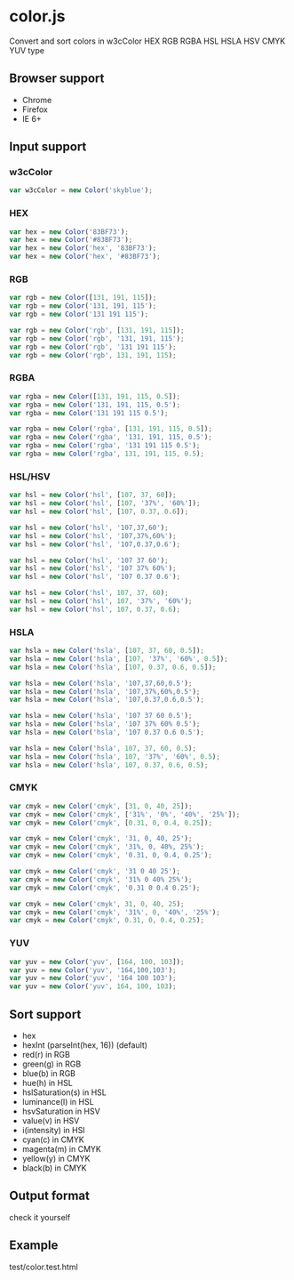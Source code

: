# color.js

Convert and sort colors in w3cColor HEX RGB RGBA HSL HSLA HSV CMYK YUV type

## Browser support

* Chrome
* Firefox
* IE 6+

## Input support

### w3cColor

```js
var w3cColor = new Color('skyblue');
```

### HEX

```js
var hex = new Color('83BF73');
var hex = new Color('#83BF73');
var hex = new Color('hex', '83BF73');
var hex = new Color('hex', '#83BF73');
```

### RGB

```js
var rgb = new Color([131, 191, 115]);
var rgb = new Color('131, 191, 115');
var rgb = new Color('131 191 115');

var rgb = new Color('rgb', [131, 191, 115]);
var rgb = new Color('rgb', '131, 191, 115');
var rgb = new Color('rgb', '131 191 115');
var rgb = new Color('rgb', 131, 191, 115);
```

### RGBA

```js
var rgba = new Color([131, 191, 115, 0.5]);
var rgba = new Color('131, 191, 115, 0.5');
var rgba = new Color('131 191 115 0.5');

var rgba = new Color('rgba', [131, 191, 115, 0.5]);
var rgba = new Color('rgba', '131, 191, 115, 0.5');
var rgba = new Color('rgba', '131 191 115 0.5');
var rgba = new Color('rgba', 131, 191, 115, 0.5);
```


### HSL/HSV

```js
var hsl = new Color('hsl', [107, 37, 60]);
var hsl = new Color('hsl', [107, '37%', '60%']);
var hsl = new Color('hsl', [107, 0.37, 0.6]);

var hsl = new Color('hsl', '107,37,60');
var hsl = new Color('hsl', '107,37%,60%');
var hsl = new Color('hsl', '107,0.37,0.6');

var hsl = new Color('hsl', '107 37 60');
var hsl = new Color('hsl', '107 37% 60%');
var hsl = new Color('hsl', '107 0.37 0.6');

var hsl = new Color('hsl', 107, 37, 60);
var hsl = new Color('hsl', 107, '37%', '60%');
var hsl = new Color('hsl', 107, 0.37, 0.6);
```

### HSLA

```js
var hsla = new Color('hsla', [107, 37, 60, 0.5]);
var hsla = new Color('hsla', [107, '37%', '60%', 0.5]);
var hsla = new Color('hsla', [107, 0.37, 0.6, 0.5]);

var hsla = new Color('hsla', '107,37,60,0.5');
var hsla = new Color('hsla', '107,37%,60%,0.5');
var hsla = new Color('hsla', '107,0.37,0.6,0.5');

var hsla = new Color('hsla', '107 37 60 0.5');
var hsla = new Color('hsla', '107 37% 60% 0.5');
var hsla = new Color('hsla', '107 0.37 0.6 0.5');

var hsla = new Color('hsla', 107, 37, 60, 0.5);
var hsla = new Color('hsla', 107, '37%', '60%', 0.5);
var hsla = new Color('hsla', 107, 0.37, 0.6, 0.5);
```

### CMYK

```js
var cmyk = new Color('cmyk', [31, 0, 40, 25]);
var cmyk = new Color('cmyk', ['31%', '0%', '40%', '25%']);
var cmyk = new Color('cmyk', [0.31, 0, 0.4, 0.25]);

var cmyk = new Color('cmyk', '31, 0, 40, 25');
var cmyk = new Color('cmyk', '31%, 0, 40%, 25%');
var cmyk = new Color('cmyk', '0.31, 0, 0.4, 0.25');

var cmyk = new Color('cmyk', '31 0 40 25');
var cmyk = new Color('cmyk', '31% 0 40% 25%');
var cmyk = new Color('cmyk', '0.31 0 0.4 0.25');

var cmyk = new Color('cmyk', 31, 0, 40, 25);
var cmyk = new Color('cmyk', '31%', 0, '40%', '25%');
var cmyk = new Color('cmyk', 0.31, 0, 0.4, 0.25);
```

### YUV

```js
var yuv = new Color('yuv', [164, 100, 103]);
var yuv = new Color('yuv', '164,100,103');
var yuv = new Color('yuv', '164 100 103');
var yuv = new Color('yuv', 164, 100, 103);
```

## Sort support

* hex
* hexInt (parseInt(hex, 16)) (default)
* red(r) in RGB
* green(g) in RGB
* blue(b) in RGB
* hue(h) in HSL
* hslSaturation(s) in HSL
* luminance(l) in HSL
* hsvSaturation in HSV
* value(v) in HSV
* i(intensity) in HSI
* cyan(c) in CMYK
* magenta(m) in CMYK
* yellow(y) in CMYK
* black(b) in CMYK

## Output format

check it yourself

## Example

test/color.test.html